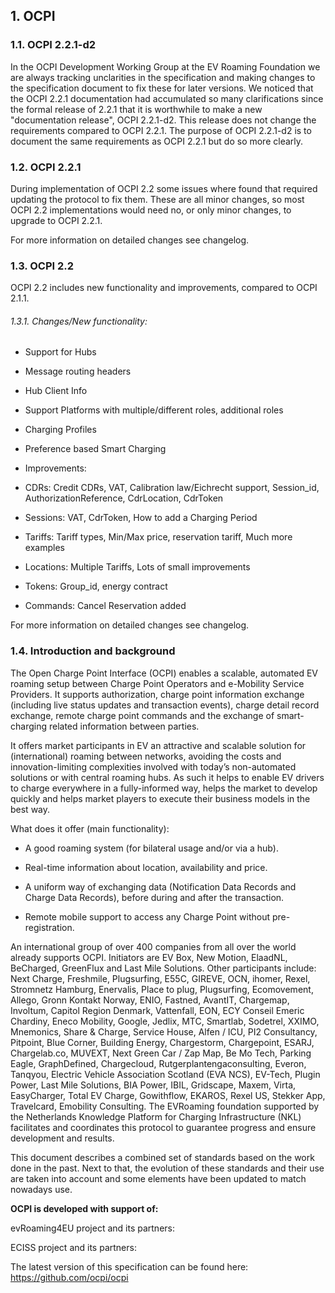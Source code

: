 ## 1. OCPI 

### 1.1. OCPI 2.2.1-d2 

In the OCPI Development Working Group at the EV Roaming Foundation we are always tracking unclarities in the specification and making changes to the specification document to fix these for later versions. We noticed that the OCPI 2.2.1 documentation had accumulated so many clarifications since the formal release of 2.2.1 that it is worthwhile to make a new "documentation release", OCPI 2.2.1-d2. This release does not change the requirements compared to OCPI 2.2.1. The purpose of OCPI 2.2.1-d2 is to document the same requirements as OCPI 2.2.1 but do so more clearly. 

### 1.2. OCPI 2.2.1 

During implementation of OCPI 2.2 some issues where found that required updating the protocol to fix them. These are all minor changes, so most OCPI 2.2 implementations would need no, or only minor changes, to upgrade to OCPI 2.2.1. 

For more information on detailed changes see changelog. 

### 1.3. OCPI 2.2 

OCPI 2.2 includes new functionality and improvements, compared to OCPI 2.1.1. 

###### 1.3.1. Changes/New functionality: 

- Support for Hubs 

- Message routing headers 

- Hub Client Info 

- Support Platforms with multiple/different roles, additional roles 

- Charging Profiles 

- Preference based Smart Charging 

- Improvements: 

- CDRs: Credit CDRs, VAT, Calibration law/Eichrecht support, Session_id, AuthorizationReference,     CdrLocation, CdrToken 

- Sessions: VAT, CdrToken, How to add a Charging Period 

- Tariffs: Tariff types, Min/Max price, reservation tariff, Much more examples 

- Locations: Multiple Tariffs, Lots of small improvements 

- Tokens: Group_id, energy contract 

- Commands: Cancel Reservation added 

For more information on detailed changes see changelog. 


### 1.4. Introduction and background 

The Open Charge Point Interface (OCPI) enables a scalable, automated EV roaming setup between Charge Point Operators and e-Mobility Service Providers. It supports authorization, charge point information exchange (including live status updates and transaction events), charge detail record exchange, remote charge point commands and the exchange of smart-charging related information between parties. 

It offers market participants in EV an attractive and scalable solution for (international) roaming between networks, avoiding the costs and innovation-limiting complexities involved with today’s non-automated solutions or with central roaming hubs. As such it helps to enable EV drivers to charge everywhere in a fully-informed way, helps the market to develop quickly and helps market players to execute their business models in the best way. 

What does it offer (main functionality): 

- A good roaming system (for bilateral usage and/or via a hub). 

- Real-time information about location, availability and price. 

- A uniform way of exchanging data (Notification Data Records and Charge Data Records), before during and     after the transaction. 

- Remote mobile support to access any Charge Point without pre-registration. 

An international group of over 400 companies from all over the world already supports OCPI. Initiators are EV Box, New Motion, ElaadNL, BeCharged, GreenFlux and Last Mile Solutions. Other participants include: Next Charge, Freshmile, Plugsurfing, E55C, GIREVE, OCN, ihomer, Rexel, Stromnetz Hamburg, Enervalis, Place to plug, Plugsurfing, Ecomovement, Allego, Gronn Kontakt Norway, ENIO, Fastned, AvantIT, Chargemap, Involtum, Capitol Region Denmark, Vattenfall, EON, ECY Conseil Emeric Chardiny, Eneco Mobility, Google, Jedlix, MTC, Smartlab, Sodetrel, XXIMO, Mnemonics, Share & Charge, Service House, Alfen / ICU, PI2 Consultancy, Pitpoint, Blue Corner, Building Energy, Chargestorm, Chargepoint, ESARJ, Chargelab.co, MUVEXT, Next Green Car / Zap Map, Be Mo Tech, Parking Eagle, GraphDefined, Chargecloud, Rutgerplantengaconsulting, Everon, Tanqyou, Electric Vehicle Association Scotland (EVA NCS), EV-Tech, Plugin Power, Last Mile Solutions, BIA Power, IBIL, Gridscape, Maxem, Virta, EasyCharger, Total EV Charge, Gowithflow, EKAROS, Rexel US, Stekker App, Travelcard, Emobility Consulting. The EVRoaming foundation supported by the Netherlands Knowledge Platform for Charging Infrastructure (NKL) facilitates and coordinates this protocol to guarantee progress and ensure development and results. 

This document describes a combined set of standards based on the work done in the past. Next to that, the evolution of these standards and their use are taken into account and some elements have been updated to match nowadays use. 

**OCPI is developed with support of:** 

evRoaming4EU project and its partners: 

ECISS project and its partners: 


The latest version of this specification can be found here: https://github.com/ocpi/ocpi
